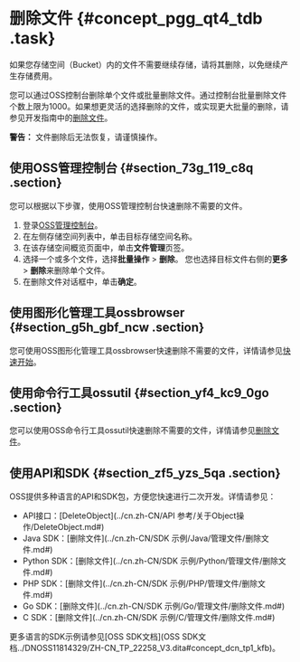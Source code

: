 # 删除文件 {#concept_pgg_qt4_tdb .task}

如果您存储空间（Bucket）内的文件不需要继续存储，请将其删除，以免继续产生存储费用。

您可以通过OSS控制台删除单个文件或批量删除文件。通过控制台批量删除文件个数上限为1000。如果想更灵活的选择删除的文件，或实现更大批量的删除，请参见开发指南中的[删除文件](../cn.zh-CN/开发指南/对象__文件（Object）/管理文件/删除文件.md#)。

**警告：** 文件删除后无法恢复，请谨慎操作。

## 使用OSS管理控制台 {#section_73g_119_c8q .section}

您可以根据以下步骤，使用OSS管理控制台快速删除不需要的文件。

1.  登录[OSS管理控制台](https://oss.console.aliyun.com/)。
2.  在左侧存储空间列表中，单击目标存储空间名称。
3.  在该存储空间概览页面中，单击**文件管理**页签。
4.  选择一个或多个文件，选择**批量操作** \> **删除**。 您也选择目标文件右侧的**更多** \> **删除**来删除单个文件。
5.  在删除文件对话框中，单击**确定**。

## 使用图形化管理工具ossbrowser {#section_g5h_gbf_ncw .section}

您可使用OSS图形化管理工具ossbrowser快速删除不需要的文件，详情请参见[快速开始](../cn.zh-CN/常用工具/图形化管理工具ossbrowser/快速开始.md#)。

## 使用命令行工具ossutil {#section_yf4_kc9_0go .section}

您可以使用OSS命令行工具ossutil快速删除不需要的文件，详情请参见[删除文件](../cn.zh-CN/常用工具/命令行工具ossutil/常用命令/rm.md#li_a61_3iq_42y)。

## 使用API和SDK {#section_zf5_yzs_5qa .section}

OSS提供多种语言的API和SDK包，方便您快速进行二次开发。详情请参见：

-   API接口：[DeleteObject](../cn.zh-CN/API 参考/关于Object操作/DeleteObject.md#)
-   Java SDK：[删除文件](../cn.zh-CN/SDK 示例/Java/管理文件/删除文件.md#)
-   Python SDK：[删除文件](../cn.zh-CN/SDK 示例/Python/管理文件/删除文件.md#)
-   PHP SDK：[删除文件](../cn.zh-CN/SDK 示例/PHP/管理文件/删除文件.md#)
-   Go SDK：[删除文件](../cn.zh-CN/SDK 示例/Go/管理文件/删除文件.md#)
-   C SDK：[删除文件](../cn.zh-CN/SDK 示例/C/管理文件/删除文件.md#)

更多语言的SDK示例请参见[OSS SDK文档](OSS SDK文档../DNOSS11814329/ZH-CN_TP_22258_V3.dita#concept_dcn_tp1_kfb)。

